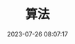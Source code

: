 ---
title: 算法
icon: jiegou
date: 2023-07-26 08:07:17
pageInfo: ["Author","Date","ReadingTime","Word","Category","Tag"]
# 是否将该文章添加至文章列表中
article: false
# 是否将该文章添加至时间线中
timeline: false
category: 
  - 数据结构与算法
tag:
  - 算法
# 标题渲染深度。
headerDepth: 3
---